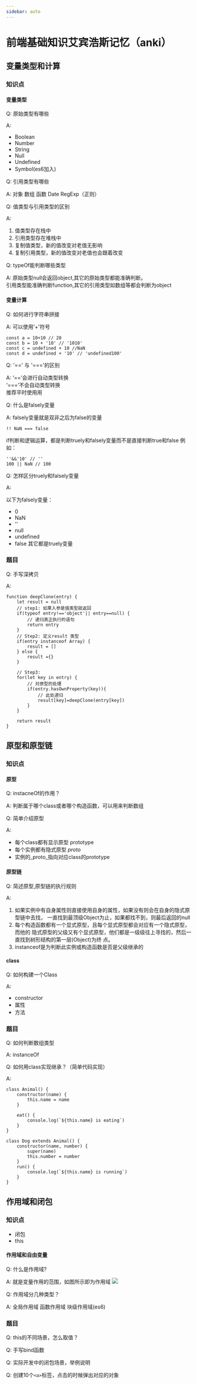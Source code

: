 ```yaml
---
sidebar: auto
---
```

# 前端基础知识艾宾浩斯记忆（anki）
## 变量类型和计算
### 知识点
#### 变量类型

Q: 原始类型有哪些

A: 
* Boolean
* Number
* String
* Null
* Undefined
* Symbol(es6加入)

Q: 引用类型有哪些

A: 对象
   数组
   函数
   Date
   RegExp（正则）

Q: 值类型与引用类型的区别

A: 
   1. 值类型存在栈中
   2. 引用类型存在堆栈中
   3. 复制值类型，新的值改变对老值无影响
   4. 复制引用类型，新的值改变对老值也会跟着改变

Q: typeOf能判断哪些类型

A: 原始类型null会返回object,其它的原始类型都能准确判断。<br />
   引用类型能准确判断function,其它的引用类型如数组等都会判断为object


#### 变量计算

Q: 如何进行字符串拼接

A: 可以使用'+'符号
```
const a = 10+10 // 20
const b = 10 + '10' // '1010'
const c = undefined + 10 //NaN
const d = undefined + '10' // 'undefined100'
```

Q: '==' 与 '==='的区别

A: 
   ‘==’会进行自动类型转换 <br/>
   ‘===’不会自动类型转换 <br/>
   推荐平时使用用

Q: 什么是falsely变量

A: falsely变量就是双非之后为false的变量
```
!! NaN === false
```

if判断和逻辑运算，都是判断truely和falsely变量而不是直接判断true和false
例如：
```
''&&'10' // ''
100 || NaN // 100
```

Q: 怎样区分truely和falsely变量

A: 

以下为falsely变量：
*  0
*  NaN
*  ''
*  null
*  undefined
*  false
其它都是truely变量


### 题目

Q: 手写深拷贝

A: 
```
function deepClone(entry) {
    let result = null
    // step1: 如果入参是值类型就返回
    if(typeof entry!=='object'|| entry==null) {
        // 递归真正执行的语句
        return entry
    }
    // Step2: 定义result 类型
    if(entry instanceof Array) {
        result = []
    } else {
        result ={}
    }

    // Step3:
    for(let key in entry) {
        // 对原型的处理
        if(entry.hasOwnProperty(key)){
            // 此处递归
            result[key]=deepClone(entry[key])
        }
    }
    
    return result 
}
```

## 原型和原型链

### 知识点

#### 原型

Q: instacneOf的作用？

A: 判断属于哪个class或者哪个构造函数，可以用来判断数组

Q: 简单介绍原型

A:

* 每个class都有显示原型 prototype
* 每个实例都有隐式原型 _proto_
* 实例的_proto_指向对应class的prototype

#### 原型链

Q: 简述原型,原型链的执行规则

A: 

1. 如果实例中有⾃身属性则直接使⽤⾃身的属性，如果没有则会在⾃身的隐式原型链中去找，
⼀直找到最顶级Object为⽌，如果都找不到，则最后返回的null
2. 每个构造函数都有⼀个显式原型，且每个显式原型都会对应有⼀个隐式原型，⽽他的
隐式原型的⽗级⼜有个显式原型，他们都是⼀级级往上寻找的，然后⼀直找到树形结构的第⼀层(Object)为终
点。
3. instanceof是为判断此实例或构造函数是否是⽗级继承的

#### class

Q: 如何构建一个Class

A:

* constructor
* 属性
* 方法

### 题目

Q: 如何判断数组类型

A: instanceOf

Q: 如何用class实现继承？（简单代码实现）

A: 
```
class Animal() {
    constructor(name) {
        this.name = name
    }

    eat() {
        console.log(`${this.name} is eating`)
    }
}

class Dog extends Animal() {
    constructor(name, number) {
        super(name)
        this.number = number
    }
    run() {
        console.log(`${this.name} is running`)
    }
}
```

## 作用域和闭包

### 知识点

* 闭包
* this

#### 作用域和自由变量
Q: 什么是作用域?

A: 
就是变量作用的范围，如图所示即为作用域
![](https://raw.githubusercontent.com/jerryjiao/imageUrl/master/WX20191113-224427%402x.png?token=ADBBE7BMFMKEAG4AMFFORIC5ZQNV4)

Q: 作用域分几种类型？

A:
全局作用域
函数作用域
块级作用域(es6)

### 题目

Q: this的不同场景，怎么取值？

Q: 手写bind函数

Q: 实际开发中的闭包场景，举例说明

Q: 创建10个`<a>`标签，点击的时候弹出对应的对象
